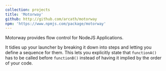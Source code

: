```yaml
---
collection: projects
title: 'Motorway'
github: http://github.com/arcath/motorway
npm: 'https://www.npmjs.com/package/motorway'
---
```


Motorway provides flow control for NodeJS Applications.

It tidies up your launcher by breaking it down into steps and letting you define a sequence for them. This lets you explicitly state that `functionA()` has to be called before `functionB()` instead of having it implied by the order of your code.
